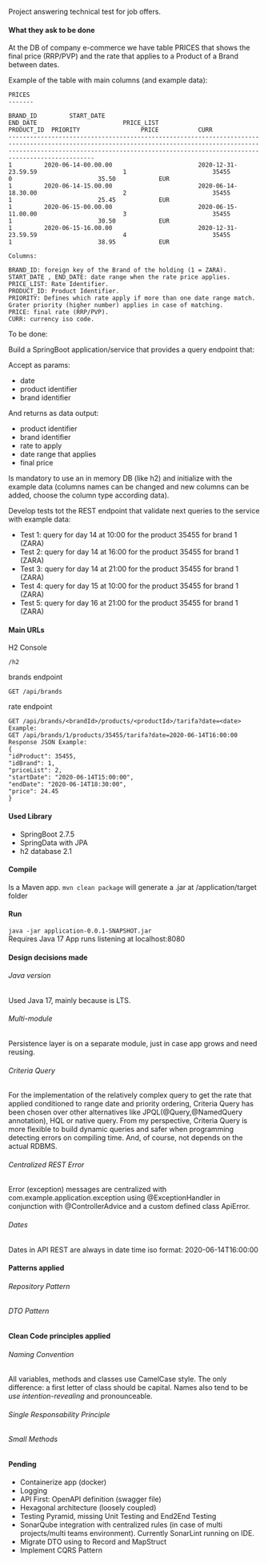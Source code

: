 Project answering technical test for job offers.

#### What they ask to be done

At the DB of company e-commerce we have table PRICES that shows the final price (RRP/PVP) and the rate that applies to a Product of a Brand between dates.

Example of the table with main columns (and example data):

```text
PRICES
-------

BRAND_ID         START_DATE                                    END_DATE                        PRICE_LIST                   PRODUCT_ID  PRIORITY                 PRICE           CURR
------------------------------------------------------------------------------------------------------------------------------------------------------------------------------------------------------------------------------------------
1         2020-06-14-00.00.00                        2020-12-31-23.59.59                        1                        35455                0                        35.50            EUR
1         2020-06-14-15.00.00                        2020-06-14-18.30.00                        2                        35455                1                        25.45            EUR
1         2020-06-15-00.00.00                        2020-06-15-11.00.00                        3                        35455                1                        30.50            EUR
1         2020-06-15-16.00.00                        2020-12-31-23.59.59                        4                        35455                1                        38.95            EUR

Columns:

BRAND_ID: foreign key of the Brand of the holding (1 = ZARA).
START_DATE , END_DATE: date range when the rate price applies.
PRICE_LIST: Rate Identifier.
PRODUCT_ID: Product Identifier.
PRIORITY: Defines which rate apply if more than one date range match. Grater priority (higher number) applies in case of matching.
PRICE: final rate (RRP/PVP).
CURR: currency iso code.
```
To be done:

Build a SpringBoot application/service that provides a query endpoint that:

Accept as params:
* date
* product identifier
* brand identifier

And returns as data output:
* product identifier
* brand identifier
* rate to apply
* date range that applies
* final price

Is mandatory to use an in memory DB (like h2) and initialize with the example data (columns names can be changed and new columns can be added, choose the column type according data).

Develop tests tot the REST endpoint that validate next queries to the service with example data:
* Test 1: query for day 14 at 10:00 for the product 35455 for brand 1 (ZARA)
* Test 2: query for day 14 at 16:00 for the product 35455 for brand 1 (ZARA)
* Test 3: query for day 14 at 21:00 for the product 35455 for brand 1 (ZARA)
* Test 4: query for day 15 at 10:00 for the product 35455 for brand 1 (ZARA)
* Test 5: query for day 16 at 21:00 for the product 35455 for brand 1 (ZARA)

#### Main URLs

H2 Console<br>
```text
/h2
```

brands endpoint<br>
```text
GET /api/brands
```
rate endpoint<br>
```text
GET /api/brands/<brandId>/products/<productId>/tarifa?date=<date>
Example:
GET /api/brands/1/products/35455/tarifa?date=2020-06-14T16:00:00
Response JSON Example:
{
"idProduct": 35455,
"idBrand": 1,
"priceList": 2,
"startDate": "2020-06-14T15:00:00",
"endDate": "2020-06-14T18:30:00",
"price": 24.45
}
```

#### Used Library
* SpringBoot 2.7.5 
* SpringData with JPA
* h2 database 2.1

#### Compile
Is a Maven app.
`mvn clean package` will generate a .jar at /application/target folder

#### Run
`java -jar application-0.0.1-SNAPSHOT.jar`
<br>Requires Java 17
App runs listening at localhost:8080

#### Design decisions made

###### Java version
Used Java 17, mainly because is LTS. 

###### Multi-module
Persistence layer is on a separate module, just in case app grows and need reusing.  

###### Criteria Query
For the implementation of the relatively complex query to get the rate that applied conditioned to range date and priority ordering, Criteria Query has been chosen over other alternatives like JPQL(@Query,@NamedQuery annotation), HQL or native query.
From my perspective, Criteria Query is more flexible to build dynamic queries and safer when programming detecting errors on compiling time. 
And, of course, not depends on the actual RDBMS.

###### Centralized REST Error
Error (exception) messages are centralized with com.example.application.exception using @ExceptionHandler in conjunction with @ControllerAdvice and a custom defined class ApiError. 

###### Dates
Dates in API REST are always in date time iso format: 2020-06-14T16:00:00

#### Patterns applied

###### Repository Pattern
###### DTO Pattern

#### Clean Code principles applied

###### Naming Convention
All variables, methods and classes use CamelCase style. The only difference: a first letter of class should be capital.
Names also tend to be _use intention-revealing_ and pronounceable.

###### Single Responsability Principle

###### Small Methods

#### Pending

* Containerize app (docker)
* Logging
* API First: OpenAPI definition (swagger file)
* Hexagonal architecture (loosely coupled)
* Testing Pyramid, missing Unit Testing and End2End Testing
* SonarQube integration with centralized rules (in case of multi projects/multi teams environment). Currently SonarLint running on IDE.
* Migrate DTO using to Record and MapStruct
* Implement CQRS Pattern 